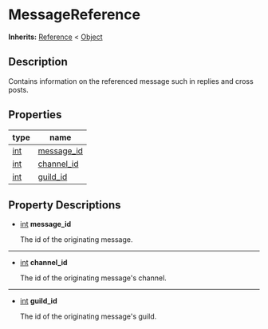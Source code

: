   
# MessageReference
  
**Inherits:** [Reference](https://docs.godotengine.org/en/3.5/classes/class_reference.html) < [Object](https://docs.godotengine.org/en/3.5/classes/class_object.html)  
  
  
## Description
  
Contains information on the referenced message such in replies and cross posts.  
  
## Properties
  
| type                                                              | name                                |
|-------------------------------------------------------------------|-------------------------------------|
| [int](https://docs.godotengine.org/en/3.5/classes/class_int.html) | [message\_id](#property-message-id) |
| [int](https://docs.godotengine.org/en/3.5/classes/class_int.html) | [channel\_id](#property-channel-id) |
| [int](https://docs.godotengine.org/en/3.5/classes/class_int.html) | [guild\_id](#property-guild-id)     |  
  
## Property Descriptions
  
- <a name="property-message-id"></a>[int](https://docs.godotengine.org/en/3.5/classes/class_int.html) **message_id**  
  
	The id of the originating message.  
________________

- <a name="property-channel-id"></a>[int](https://docs.godotengine.org/en/3.5/classes/class_int.html) **channel_id**  
  
	The id of the originating message's channel.  
________________

- <a name="property-guild-id"></a>[int](https://docs.godotengine.org/en/3.5/classes/class_int.html) **guild_id**  
  
	The id of the originating message's guild.
  
